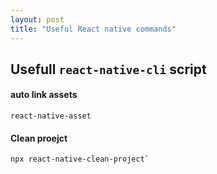 ```yaml
---
layout: post
title: "Useful React native commands"
---
```


## Usefull `react-native-cli` script

#### auto link assets

```
react-native-asset
```

#### Clean proejct

```
npx react-native-clean-project`
```
